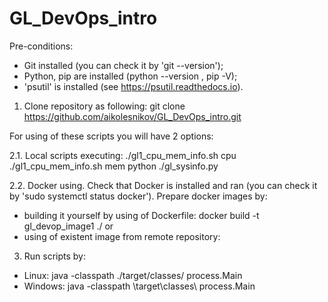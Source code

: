 # GL_DevOps_intro

Pre-conditions:
- Git installed (you can check it by 'git --version');
- Python, pip are installed (python --version , pip -V); 
- 'psutil' is installed (see https://psutil.readthedocs.io). 

1. Clone repository as following:
git clone https://github.com/aikolesnikov/GL_DevOps_intro.git


For using of these scripts you will have 2 options:

2.1. Local scripts executing: 
./gl1_cpu_mem_info.sh cpu 
./gl1_cpu_mem_info.sh mem 
python ./gl_sysinfo.py 

2.2. Docker using.
Check that Docker is installed and ran (you can check it by 'sudo systemctl status docker').
Prepare docker images by:
- building it yourself by using of Dockerfile:
docker build -t gl_devop_image1 ./
or
- using of existent image from remote repository:

3. Run scripts by:
- Linux:
java -classpath ./target/classes/ process.Main
- Windows:
java -classpath \target\classes\ process.Main
